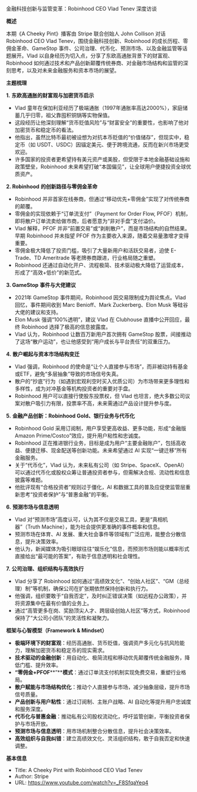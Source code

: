 金融科技创新与监管变革：Robinhood CEO Vlad Tenev 深度访谈

  

**概述**

  

本期《A Cheeky Pint》播客由 Stripe 联合创始人 John Collison 对话 Robinhood CEO Vlad Tenev，围绕金融科技创新、Robinhood 的成长历程、零佣金革命、GameStop 事件、公司治理、代币化、预测市场、以及金融监管等话题展开。Vlad 以自身经历为切入点，分享了东欧高通胀背景下的财富观、Robinhood 如何通过技术和产品创新颠覆传统券商、对金融市场结构和监管的深刻思考，以及对未来金融服务和资本市场的展望。

  

**主题梳理**

  

**1.** **东欧高通胀的财富观与加密货币启示**

- Vlad 童年在保加利亚经历了极端通胀（1997年通胀率高达2000%），家庭储蓄几乎归零，祖父靠囤积铜锅等实物保值。
- 这段经历让他深刻理解“货币贬值风险”与“财富安全”的重要性，也影响了他对加密货币和稳定币的看法。
- 他指出，虽然比特币最初被设想为对抗本币贬值的“价值储存”，但现实中，稳定币（如 USDT、USDC）因锚定美元、便于跨境流通，反而在新兴市场更受欢迎。
- 许多国家的投资者更希望持有美元资产或美股，但受限于本地金融基础设施和政策壁垒，Robinhood 未来希望打破“本国偏见”，让全球用户便捷投资全球优质资产。

  

**2. Robinhood** **的创新路径与零佣金革命**

- Robinhood 并非首家在线券商，但通过“移动优先+零佣金”实现了对传统券商的颠覆。
- 零佣金的实现依赖于“订单流支付”（Payment for Order Flow, PFOF）机制，即将散户订单流卖给做市商，后者愿意为“非对手盘”支付溢价。
- Vlad 解释，PFOF 并非“前置交易”或“剥削散户”，而是市场结构的自然结果。早期 Robinhood 并未指望 PFOF 作为主要收入来源，随着交易量激增才变得重要。
- 零佣金极大降低了投资门槛，吸引了大量新用户和活跃交易者，迫使 E-Trade、TD Ameritrade 等老牌券商跟进，行业格局随之重塑。
- Robinhood 还通过自动化开户、流程极简、技术驱动极大降低了运营成本，形成了“高效+低价”的新范式。

  

**3. GameStop** **事件与大佬建议**

- 2021年 GameStop 事件期间，Robinhood 因交易限制成为舆论焦点。Vlad 回忆，事件期间收到 Marc Benioff、Mark Zuckerberg、Elon Musk 等硅谷大佬的建议和支持。
- Elon Musk 强调“100%透明”，建议 Vlad 在 Clubhouse 直播中公开回应，最终 Robinhood 选择了极高的信息披露度。
- Vlad 认为，Robinhood 让数百万新用户首次拥有 GameStop 股票，间接推动了这场“散户运动”，也让他感受到“用户成长与平台责任”的双重压力。

  

**4.** **散户崛起与资本市场结构变迁**

- Vlad 强调，Robinhood 的使命是“让个人直接参与市场”，而非被动持有基金或ETF，避免“多层抽象”导致的市场信号失真。
- 散户的“抄底”行为（如遇到宏观利空时买入优质公司）为市场带来更多理性和多样性，成为对冲基金等机构投资者的重要对手盘。
- Robinhood 用户可以直接行使股东投票权，但 Vlad 也坦言，绝大多数公司议案对散户吸引力有限，投票率不高，未来需通过产品设计提升参与度。

  

**5.** **金融产品创新：****Robinhood Gold****、银行业务与代币化**

- Robinhood Gold 采用订阅制，用户享受更高收益、更多功能，形成“金融版 Amazon Prime/Costco”效应，提升用户粘性和忠诚度。
- Robinhood 正在推进银行业务，目标是成为用户“主要金融账户”，包括高收益、便捷迁移、现金配送等创新功能。未来希望通过 AI 实现“一键迁移”所有金融服务。
- 关于“代币化”，Vlad 认为，未来私有公司（如 Stripe、SpaceX、OpenAI）可以通过代币化或股权众筹让普通投资者参与，但需解决合规、流动性和信息披露等难题。
- 他批评现有“合格投资者”规则过于僵化，AI 和数据工具的普及应促使监管层重新思考“投资者保护”与“普惠金融”的平衡。

  

**6.** **预测市场与信息透明**

- Vlad 对“预测市场”高度认可，认为其不仅是交易工具，更是“真相机器”（Truth Machine），能为社会提供更准确的事件概率和信息。
- 预测市场在体育、AI 发展、重大社会事件等领域有广泛应用，能整合分散信息，提升决策效率。
- 他认为，新闻媒体为吸引眼球往往“娱乐化”信息，而预测市场则能以概率形式直接给出“最可能的答案”，有助于信息透明和社会理性。

  

**7.** **公司治理、组织结构与高效执行**

- Vlad 分享了 Robinhood 如何通过“高绩效文化”、“创始人社区”、“GM（总经理）制”等机制，确保公司在扩张期依然保持创新和执行力。
- 他强调，组织要敢于“自我否定”，及时纠正错误决策（如远程办公政策），并将资源集中在最有价值的业务上。
- 通过“高管更多在岗、奖励顶尖人才、跨层级创始人社区”等方式，Robinhood 保持了“大公司小团队”的灵活性和凝聚力。

  

**框架与心智模型（****Framework & Mindset****）**

- **极端环境下的财富观**：经历高通胀、货币贬值，强调资产多元化与抗风险能力，理解加密货币和稳定币的现实需求。
- **技术驱动的金融创新**：用自动化、极简流程和移动优先颠覆传统金融服务，降低门槛、提升效率。
- **“****零佣金****+PFOF****”****模式**：通过订单流支付机制实现免费交易，重塑行业格局。
- **散户赋能与市场结构优化**：推动个人直接参与市场，减少抽象层级，提升市场信号质量。
- **产品创新与用户粘性**：通过订阅制、主账户战略、AI 自动化等提升用户忠诚度和服务深度。
- **代币化与普惠金融**：推动私有公司股权流动化，呼吁监管创新，平衡投资者保护与市场开放。
- **预测市场与信息透明**：用市场机制整合分散信息，提升社会决策效率。
- **高效组织与自我纠错**：建立高绩效文化、灵活组织结构，敢于自我否定和快速调整。

  

**基本信息**

- Title: A Cheeky Pint with Robinhood CEO Vlad Tenev
- Author: Stripe
- URL: https://www.youtube.com/watch?v=_F8SfqaYeq4